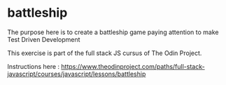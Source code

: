 # battleship

The purpose here is to create a battleship game paying attention to make Test Driven Development

This exercise is part of the full stack JS cursus of The Odin Project.

Instructions here : https://www.theodinproject.com/paths/full-stack-javascript/courses/javascript/lessons/battleship
